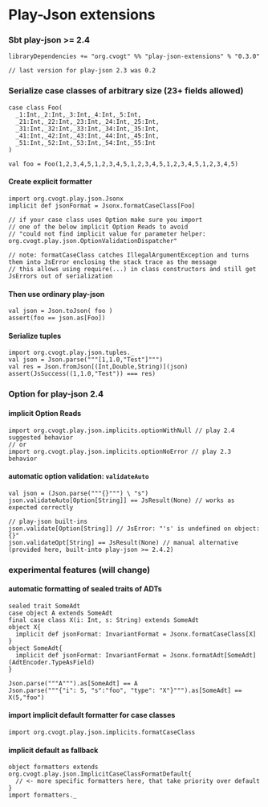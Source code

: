 Play-Json extensions
==========================

### Sbt play-json >= 2.4

    libraryDependencies += "org.cvogt" %% "play-json-extensions" % "0.3.0"

    // last version for play-json 2.3 was 0.2

### Serialize case classes of arbitrary size (23+ fields allowed)

    case class Foo(
      _1:Int,_2:Int,_3:Int,_4:Int,_5:Int,
      _21:Int,_22:Int,_23:Int,_24:Int,_25:Int,
      _31:Int,_32:Int,_33:Int,_34:Int,_35:Int,
      _41:Int,_42:Int,_43:Int,_44:Int,_45:Int,
      _51:Int,_52:Int,_53:Int,_54:Int,_55:Int
    )

    val foo = Foo(1,2,3,4,5,1,2,3,4,5,1,2,3,4,5,1,2,3,4,5,1,2,3,4,5)
    

#### Create explicit formatter
    import org.cvogt.play.json.Jsonx
    implicit def jsonFormat = Jsonx.formatCaseClass[Foo]

    // if your case class uses Option make sure you import
    // one of the below implicit Option Reads to avoid
    // "could not find implicit value for parameter helper: org.cvogt.play.json.OptionValidationDispatcher"

    // note: formatCaseClass catches IllegalArgumentException and turns them into JsError enclosing the stack trace as the message
    // this allows using require(...) in class constructors and still get JsErrors out of serialization

#### Then use ordinary play-json
    val json = Json.toJson( foo )
    assert(foo == json.as[Foo])

#### Serialize tuples
    import org.cvogt.play.json.tuples._
    val json = Json.parse("""[1,1.0,"Test"]""")
    val res = Json.fromJson[(Int,Double,String)](json)
    assert(JsSuccess((1,1.0,"Test")) === res)

### Option for play-json 2.4

#### implicit Option Reads
    import org.cvogt.play.json.implicits.optionWithNull // play 2.4 suggested behavior
    // or
    import org.cvogt.play.json.implicits.optionNoError // play 2.3 behavior

#### automatic option validation: `validateAuto`
    val json = (Json.parse("""{}""") \ "s")
    json.validateAuto[Option[String]] == JsResult(None) // works as expected correctly

    // play-json built-ins
    json.validate[Option[String]] // JsError: "'s' is undefined on object: {}"
    json.validateOpt[String] == JsResult(None) // manual alternative (provided here, built-into play-json >= 2.4.2)
    
### experimental features (will change)

#### automatic formatting of sealed traits of ADTs
    sealed trait SomeAdt
    case object A extends SomeAdt
    final case class X(i: Int, s: String) extends SomeAdt
    object X{
      implicit def jsonFormat: InvariantFormat = Jsonx.formatCaseClass[X]
    }
    object SomeAdt{
      implicit def jsonFormat: InvariantFormat = Jsonx.formatAdt[SomeAdt](AdtEncoder.TypeAsField)
    }

    Json.parse("""A""").as[SomeAdt] == A
    Json.parse("""{"i": 5, "s":"foo", "type": "X"}""").as[SomeAdt] == X(5,"foo")

#### import implicit default formatter for case classes
    import org.cvogt.play.json.implicits.formatCaseClass

#### implicit default as fallback
    object formatters extends org.cvogt.play.json.ImplicitCaseClassFormatDefault{
      // <- more specific formatters here, that take priority over default
    }
    import formatters._

